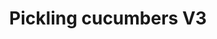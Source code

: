 ---
title: Pickling cucumbers V3
favorite: true
Description: 
source: 
source_url: 
yield: 6 quart jars
active_time: 
total_time: 
tags: condiments
ingredients: |-
  * 3 cups white vinegar 
  * 9 cups water 
  * 2 medium onions, diced 
  * 10 garlic cloves, minced 
  * 9 tbsp pickling salt 
  * 4 tbsp dill seed 
  * 3 tbsp dill weed 
  * 2 tbsp mustard seed 
  * 2.5 tbsp pepper 
  * handful of bay leaves 
  * 4 tbsp garlic powder 
  * 3 tbsp onion powder 
instructions: |-
---